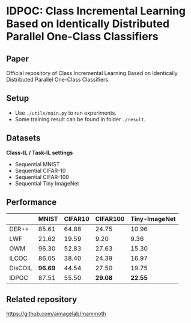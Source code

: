 # IDPOC: Class Incremental Learning Based on Identically Distributed Parallel One-Class Classifiers

## Paper

Official repository of Class Incremental Learning Based on Identically Distributed Parallel One-Class Classifiers

## Setup

-   Use `./utils/main.py` to run experiments.
-   Some training result can be found in folder `./result`.

## Datasets

**Class-IL / Task-IL settings**

-   Sequential MNIST
-   Sequential CIFAR-10
-   Sequential CIFAR-100
-   Sequential Tiny ImageNet

## Performance

|         | MNIST     | CIFAR10 | CIFAR100  | Tiny-ImageNet |
| ------- | --------- | ------- | --------- | ------------- |
| DER++   | 85.61     | 64.88   | 24.75     | 10.96         |
| LWF     | 21.62     | 19.59   | 9.20      | 9.36          |
| OWM     | 96.30     | 52.83   | 27.63     | 15.30         |
| ILCOC   | 86.05     | 38.40   | 24.39     | 16.97         |
| DisCOIL | **96.69** | 44.54   | 27.50     | 19.75         |
| IDPOC   | 87.51     | 55.50   | **29.08** | **22.55**     |

## Related repository

https://github.com/aimagelab/mammoth